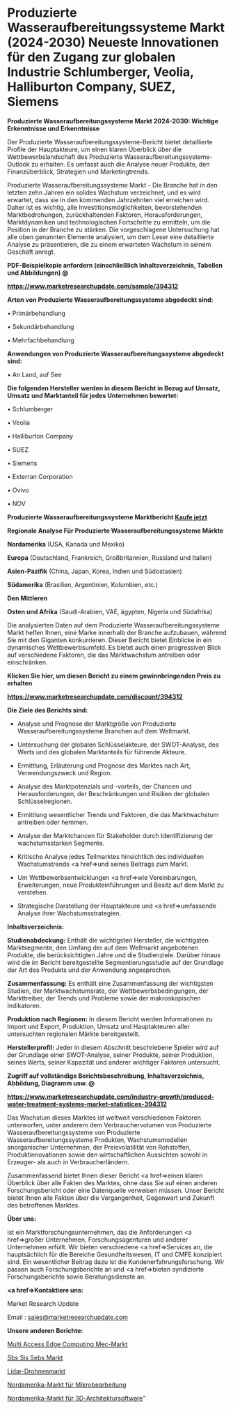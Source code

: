 # Produzierte Wasseraufbereitungssysteme Markt (2024-2030) Neueste Innovationen für den Zugang zur globalen Industrie Schlumberger, Veolia, Halliburton Company, SUEZ, Siemens

<strong>Produzierte Wasseraufbereitungssysteme Markt 2024-2030: Wichtige Erkenntnisse und Erkenntnisse</strong>

Der Produzierte Wasseraufbereitungssysteme-Bericht bietet detaillierte Profile der Hauptakteure, um einen klaren Überblick über die Wettbewerbslandschaft des Produzierte Wasseraufbereitungssysteme-Outlook zu erhalten. Es umfasst auch die Analyse neuer Produkte, den Finanzüberblick, Strategien und Marketingtrends.

Produzierte Wasseraufbereitungssysteme Markt - Die Branche hat in den letzten zehn Jahren ein solides Wachstum verzeichnet, und es wird erwartet, dass sie in den kommenden Jahrzehnten viel erreichen wird. Daher ist es wichtig, alle Investitionsmöglichkeiten, bevorstehenden Marktbedrohungen, zurückhaltenden Faktoren, Herausforderungen, Marktdynamiken und technologischen Fortschritte zu ermitteln, um die Position in der Branche zu stärken. Die vorgeschlagene Untersuchung hat alle oben genannten Elemente analysiert, um dem Leser eine detaillierte Analyse zu präsentieren, die zu einem erwarteten Wachstum in seinem Geschäft anregt.



<strong><b>PDF-Beispielkopie anfordern (einschließlich Inhaltsverzeichnis, Tabellen und Abbildungen) @ </b></strong>

<strong><a href=https://www.marketresearchupdate.com/sample/394312>

<strong>https://www.marketresearchupdate.com/sample/394312</u></a></strong></strong>



<strong>Arten von Produzierte Wasseraufbereitungssysteme abgedeckt sind:</strong>

• Primärbehandlung

• Sekundärbehandlung

• Mehrfachbehandlung



<strong>Anwendungen von Produzierte Wasseraufbereitungssysteme abgedeckt sind:</strong>

• An Land, auf See



<strong>Die folgenden Hersteller werden in diesem Bericht in Bezug auf Umsatz, Umsatz und Marktanteil für jedes Unternehmen bewertet:</strong>

• Schlumberger

• Veolia

• Halliburton Company

• SUEZ

• Siemens

• Exterran Corporation

• Ovivo

• NOV



<strong>Produzierte Wasseraufbereitungssysteme Marktbericht <a href=https://www.marketresearchupdate.com/buynow/394312>Kaufe jetzt</a></strong>



<strong>Regionale Analyse Für Produzierte Wasseraufbereitungssysteme Märkte</strong>



<strong>Nordamerika</strong> (USA, Kanada und Mexiko)



<strong>Europa</strong> (Deutschland, Frankreich, Großbritannien, Russland und Italien)



<strong>Asien-Pazifik</strong> (China, Japan, Korea, Indien und Südostasien)



<strong>Südamerika</strong> (Brasilien, Argentinien, Kolumbien, etc.)



<strong>Den Mittleren</strong> 

<strong>Osten und Afrika</strong> (Saudi-Arabien, VAE, ägypten, Nigeria und Südafrika)

Die analysierten Daten auf dem Produzierte Wasseraufbereitungssysteme Markt helfen Ihnen, eine Marke innerhalb der Branche aufzubauen, während Sie mit den Giganten konkurrieren. Dieser Bericht bietet Einblicke in ein dynamisches Wettbewerbsumfeld. Es bietet auch einen progressiven Blick auf verschiedene Faktoren, die das Marktwachstum antreiben oder einschränken.



<strong>Klicken Sie hier, um diesen Bericht zu einem gewinnbringenden Preis zu erhalten
</strong>

<strong><a href=https://www.marketresearchupdate.com/discount/394312>https://www.marketresearchupdate.com/discount/394312</b></u></strong></a>



<strong>Die Ziele des Berichts sind:</strong>

- Analyse und Prognose der Marktgröße von Produzierte Wasseraufbereitungssysteme Branchen auf dem Weltmarkt.

- Untersuchung der globalen Schlüsselakteure, der SWOT-Analyse, des Werts und des globalen Marktanteils für führende Akteure.

- Ermittlung, Erläuterung und Prognose des Marktes nach Art, Verwendungszweck und Region.

- Analyse des Marktpotenzials und -vorteils, der Chancen und Herausforderungen, der Beschränkungen und Risiken der globalen Schlüsselregionen.

- Ermittlung wesentlicher Trends und Faktoren, die das Marktwachstum antreiben oder hemmen.

- Analyse der Marktchancen für Stakeholder durch Identifizierung der wachstumsstarken Segmente.

- Kritische Analyse jedes Teilmarktes hinsichtlich des individuellen Wachstumstrends <a href=>und</a> seines Beitrags zum Markt.

- Um Wettbewerbsentwicklungen <a href=>wie</a> Vereinbarungen, Erweiterungen, neue Produkteinführungen und Besitz auf dem Markt zu verstehen.

- Strategische Darstellung der Hauptakteure und <a href=>umfas</a>sende Analyse ihrer Wachstumsstrategien.



<strong>Inhaltsverzeichnis:</strong>



<strong>Studienabdeckung:</strong> Enthält die wichtigsten Hersteller, die wichtigsten Marktsegmente, den Umfang der auf dem Weltmarkt angebotenen Produkte, die berücksichtigten Jahre und die Studienziele. Darüber hinaus wird die im Bericht bereitgestellte Segmentierungsstudie auf der Grundlage der Art des Produkts und der Anwendung angesprochen.



<strong>Zusammenfassung:</strong> Es enthält eine Zusammenfassung der wichtigsten Studien, der Marktwachstumsrate, der Wettbewerbsbedingungen, der Markttreiber, der Trends und Probleme sowie der makroskopischen Indikatoren.



<strong>Produktion nach Regionen:</strong> In diesem Bericht werden Informationen zu Import und Export, Produktion, Umsatz und Hauptakteuren aller untersuchten regionalen Märkte bereitgestellt.



<strong>Herstellerprofil:</strong> Jeder in diesem Abschnitt beschriebene Spieler wird auf der Grundlage einer SWOT-Analyse, seiner Produkte, seiner Produktion, seines Werts, seiner Kapazität und anderer wichtiger Faktoren untersucht.



<strong><b>Zugriff auf vollständige Berichtsbeschreibung, Inhaltsverzeichnis, Abbildung, Diagramm usw. @ </b></strong>

<strong><a href=https://www.marketresearchupdate.com/industry-growth/produced-water-treatment-systems-market-statistices-394312>https://www.marketresearchupdate.com/industry-growth/produced-water-treatment-systems-market-statistices-394312</a></strong>

Das Wachstum dieses Marktes ist weltweit verschiedenen Faktoren unterworfen, unter anderem dem Verbrauchervolumen von Produzierte Wasseraufbereitungssysteme von Produzierte Wasseraufbereitungssysteme Produkten, Wachstumsmodellen anorganischer Unternehmen, der Preisvolatilität von Rohstoffen, Produktinnovationen sowie den wirtschaftlichen Aussichten sowohl in Erzeuger- als auch in Verbraucherländern.

Zusammenfassend bietet Ihnen dieser Bericht <a href=>einen</a> klaren Überblick über alle Fakten des Marktes, ohne dass Sie auf einen anderen Forschungsbericht oder eine Datenquelle verweisen müssen. Unser Bericht bietet Ihnen alle Fakten über die Vergangenheit, Gegenwart und Zukunft des betroffenen Marktes.



<strong>Über uns:</strong>

 ist ein Marktforschungsunternehmen, das die Anforderungen <a href=>großer</a> Unternehmen, Forschungsagenturen und anderer Unternehmen erfüllt. Wir bieten verschiedene <a href=>Services</a> an, die hauptsächlich für die Bereiche Gesundheitswesen, IT und CMFE konzipiert sind. Ein wesentlicher Beitrag dazu ist die Kundenerfahrungsforschung. Wir passen auch Forschungsberichte an und <a href=>bieten</a> syndizierte Forschungsberichte sowie Beratungsdienste an.



<strong><a href=>Kontaktiere uns:</a></strong>

Market Research Update

Email : sales@marketresearchupdate.com



<strong>Unsere anderen Berichte:</strong>

<a href=https://www.linkedin.com/pulse/multi-access-edge-computing-mec-market-1f>Multi Access Edge Computing Mec-Markt</a>

<a href=https://www.linkedin.com/pulse/sbs-sis-sebs-market-analysis-segment>Sbs Sis Sebs Markt</a>

<a href=https://www.linkedin.com/pulse/lidar-drone-market-outlooks-2023-size-players>Lidar-Drohnenmarkt</a>

<a href=https://www.linkedin.com/pulse/north-america-micromachining-market-2023-current>Nordamerika-Markt für Mikrobearbeitung</a>

<a href=https://www.linkedin.com/pulse/north-america-3d-architecture-software-market>Nordamerika-Markt für 3D-Architektursoftware</a>"
